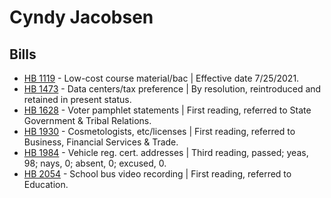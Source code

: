 # Cyndy Jacobsen
## Bills
* [HB 1119](/bill/2021-22/hb/1119/) - Low-cost course material/bac | Effective date 7/25/2021.
* [HB 1473](/bill/2021-22/hb/1473/) - Data centers/tax preference | By resolution, reintroduced and retained in present status.
* [HB 1628](/bill/2021-22/hb/1628/) - Voter pamphlet statements | First reading, referred to State Government & Tribal Relations.
* [HB 1930](/bill/2021-22/hb/1930/) - Cosmetologists, etc/licenses | First reading, referred to Business, Financial Services & Trade.
* [HB 1984](/bill/2021-22/hb/1984/) - Vehicle reg. cert. addresses | Third reading, passed; yeas, 98; nays, 0; absent, 0; excused, 0.
* [HB 2054](/bill/2021-22/hb/2054/) - School bus video recording | First reading, referred to Education.
